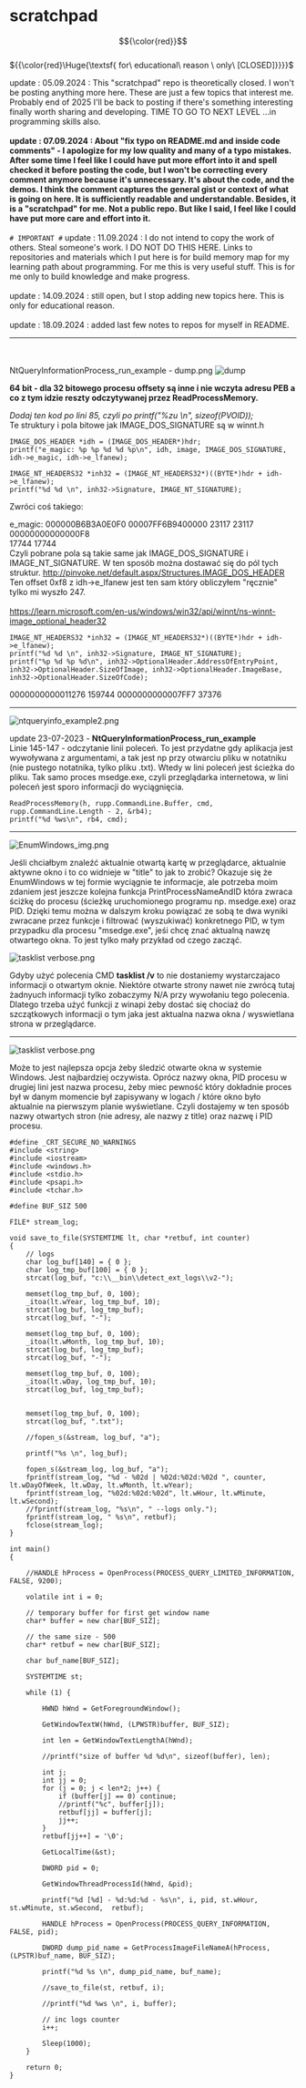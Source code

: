 # scratchpad
$${\color{red}}$$	
		${{\color{red}\Huge{\textsf{     for\   educational\   reason \  only\   [CLOSED]}}}}\$



update : 05.09.2024 : This "scratchpad" repo is theoretically closed. I won't be posting anything more here. These are just a few topics that interest me. Probably end of 2025 I'll be back to posting if there's something interesting finally worth sharing and developing. TIME TO GO TO NEXT LEVEL ...in programming skills also. 
<br /><br />
<b>update : 07.09.2024 : About "fix typo on README.md and inside code comments" - I apologize for my low quality and many of a typo mistakes. After some time I feel like I could have put more effort into it and spell checked it before posting the code, but I won't be correcting every comment anymore because it's unnecessary. It's about the code, and the demos. I think the comment captures the general gist or context of what is going on here. It is sufficiently readable and understandable. Besides, it is a "scratchpad" for me. Not a public repo. But like I said, I feel like I could have put more care and effort into it.</b>
<br /><br />
`# IMPORTANT #` update : 11.09.2024 : I do not intend to copy the work of others. Steal someone's work. I DO NOT DO THIS HERE. Links to repositories and materials which I put here is for build memory map for my learning path about programming. For me this is very useful stuff. This is for me only to build knowledge and make progress.
<br /><br />
update : 14.09.2024 : still open, but I stop adding new topics here. This is only for educational reason.
<br /><br />
update : 18.09.2024 : added last few notes to repos for myself in README. 
- - - - - - - - - - - - - - - - - - - - - - - - - - - - - - - - - - - - 
<br /><br />
NtQueryInformationProcess_run_example - dump.png
![dump](https://raw.githubusercontent.com/KarolDuracz/scratchpad/main/dump.png)

<b>64 bit - dla 32 bitowego procesu offsety są inne i nie wczyta adresu PEB a co z tym idzie reszty odczytywanej przez ReadProcessMemory.</b>

<i>Dodaj ten kod po lini 85, czyli po printf("%zu \n", sizeof(PVOID));</i><br>
Te struktury i pola bitowe jak IMAGE_DOS_SIGNATURE są w winnt.h
```
IMAGE_DOS_HEADER *idh = (IMAGE_DOS_HEADER*)hdr;			
printf("e_magic: %p %p %d %d %p\n", idh, image, IMAGE_DOS_SIGNATURE, idh->e_magic, idh->e_lfanew);

IMAGE_NT_HEADERS32 *inh32 = (IMAGE_NT_HEADERS32*)((BYTE*)hdr + idh->e_lfanew);
printf("%d %d \n", inh32->Signature, IMAGE_NT_SIGNATURE);
```
Zwróci coś takiego:

e_magic: 000000B6B3A0E0F0 00007FF6B9400000 23117 23117 00000000000000F8<br />
17744 17744
<br/>
Czyli pobrane pola są takie same jak IMAGE_DOS_SIGNATURE i IMAGE_NT_SIGNATURE. W ten sposób można dostawać się do pól tych struktur.
http://pinvoke.net/default.aspx/Structures.IMAGE_DOS_HEADER
Ten offset 0xf8 z idh->e_lfanew jest ten sam który obliczyłem "ręcznie" tylko mi wyszło 247.
<br /><br />
https://learn.microsoft.com/en-us/windows/win32/api/winnt/ns-winnt-image_optional_header32
```
IMAGE_NT_HEADERS32 *inh32 = (IMAGE_NT_HEADERS32*)((BYTE*)hdr + idh->e_lfanew);
printf("%d %d \n", inh32->Signature, IMAGE_NT_SIGNATURE);
printf("%p %d %p %d\n", inh32->OptionalHeader.AddressOfEntryPoint,
inh32->OptionalHeader.SizeOfImage, inh32->OptionalHeader.ImageBase, inh32->OptionalHeader.SizeOfCode);
```
0000000000011276 159744 0000000000007FF7 37376
<hr>

![ntqueryinfo_example2.png](https://raw.githubusercontent.com/KarolDuracz/scratchpad/main/ntqueryinfo_example2.png)

update 23-07-2023 - 
<b>NtQueryInformationProcess_run_example</b>
<br />
Linie 145-147 - odczytanie linii poleceń. To jest przydatne gdy aplikacja jest wywoływana z argumentami, a tak jest np przy otwarciu pliku w notatniku (nie pustego notatnika, tylko pliku .txt). Wtedy w lini poleceń jest ścieżka do pliku. Tak samo proces msedge.exe, czyli przeglądarka internetowa, w lini poleceń jest sporo informacji do wyciągnięcia. <br />

```
ReadProcessMemory(h, rupp.CommandLine.Buffer, cmd, rupp.CommandLine.Length - 2, &rb4);
printf("%d %ws\n", rb4, cmd);
```

<hr>

![EnumWindows_img.png](https://raw.githubusercontent.com/KarolDuracz/scratchpad/main/EnumWindows_img-a.png)

Jeśli chciałbym znaleźć aktualnie otwartą kartę w przeglądarce, aktualnie aktywne okno i to co widnieje w "title" to jak to zrobić? Okazuje się że EnumWindows w tej formie wyciągnie te informacje, ale potrzeba moim zdaniem jest jeszcze kolejna funkcja PrintProcessNameAndID która zwraca ściżkę do procesu (ścieżkę uruchomionego programu np. msedge.exe) oraz PID. Dzięki temu można w dalszym kroku powiązać ze sobą te dwa wyniki zwracane przez funkcje i filtrować (wyszukiwać) konkretnego PID, w tym przypadku dla procesu "msedge.exe", jeśi chcę znać aktualną nawzę otwartego okna. To jest tylko mały przykład od czego zacząć.

![tasklist verbose.png](https://raw.githubusercontent.com/KarolDuracz/scratchpad/main/taskslit%20verbose-a.png)

Gdyby użyć polecenia CMD <b>tasklist /v</b> to nie dostaniemy wystarczajaco informacji o otwartym oknie. Niektóre otwarte strony nawet nie zwrócą tutaj żadnyuch informacji tylko zobaczymy N/A przy wywołaniu tego polecenia. Dlatego trzeba użyć funkcji z winapi żeby dostać się chociaż do szczątkowych informacji o tym jaka jest aktualna nazwa okna / wyswietlana strona w przeglądarce.

<hr>

![tasklist verbose.png](https://raw.githubusercontent.com/KarolDuracz/scratchpad/main/another_way_to_track_windows.png)

Może to jest najlepsza opcja żeby śledzić otwarte okna w systemie Windows. Jest najbardziej oczywista. Oprócz nazwy okna, PID procesu w drugiej lini jest nazwa procesu, żeby miec pewność który dokładnie proces był w danym momencie był zapisywany w logach / które okno było aktualnie na pierwszym planie wyświetlane. Czyli dostajemy w ten sposób nazwy otwartych stron (nie adresy, ale nazwy z title) oraz nazwę i PID procesu.

```
#define _CRT_SECURE_NO_WARNINGS
#include <string>
#include <iostream>
#include <windows.h>
#include <stdio.h>
#include <psapi.h>
#include <tchar.h>

#define BUF_SIZ 500

FILE* stream_log;

void save_to_file(SYSTEMTIME lt, char *retbuf, int counter)
{
	// logs 
	char log_buf[140] = { 0 };
	char log_tmp_buf[100] = { 0 };
	strcat(log_buf, "c:\\__bin\\detect_ext_logs\\v2-");

	memset(log_tmp_buf, 0, 100);
	_itoa(lt.wYear, log_tmp_buf, 10);
	strcat(log_buf, log_tmp_buf);
	strcat(log_buf, "-");

	memset(log_tmp_buf, 0, 100);
	_itoa(lt.wMonth, log_tmp_buf, 10);
	strcat(log_buf, log_tmp_buf);
	strcat(log_buf, "-");

	memset(log_tmp_buf, 0, 100);
	_itoa(lt.wDay, log_tmp_buf, 10);
	strcat(log_buf, log_tmp_buf);


	memset(log_tmp_buf, 0, 100);
	strcat(log_buf, ".txt");

	//fopen_s(&stream, log_buf, "a");

	printf("%s \n", log_buf);

	fopen_s(&stream_log, log_buf, "a");
	fprintf(stream_log, "%d - %02d | %02d:%02d:%02d ", counter, lt.wDayOfWeek, lt.wDay, lt.wMonth, lt.wYear);
	fprintf(stream_log, "%02d:%02d:%02d", lt.wHour, lt.wMinute, lt.wSecond);
	//fprintf(stream_log, "%s\n", " --logs only.");
	fprintf(stream_log, " %s\n", retbuf);
	fclose(stream_log);
}

int main()
{

	//HANDLE hProcess = OpenProcess(PROCESS_QUERY_LIMITED_INFORMATION, FALSE, 9200);

	volatile int i = 0;

	// temporary buffer for first get window name
	char* buffer = new char[BUF_SIZ];

	// the same size - 500
	char* retbuf = new char[BUF_SIZ];

	char buf_name[BUF_SIZ];

	SYSTEMTIME st;

	while (1) {

		HWND hWnd = GetForegroundWindow();

		GetWindowTextW(hWnd, (LPWSTR)buffer, BUF_SIZ);

		int len = GetWindowTextLengthA(hWnd);

		//printf("size of buffer %d %d\n", sizeof(buffer), len);
		
		int j;
		int jj = 0;
		for (j = 0; j < len*2; j++) {
			if (buffer[j] == 0) continue;
			//printf("%c", buffer[j]);
			retbuf[jj] = buffer[j];
			jj++;
		}
		retbuf[jj++] = '\0';

		GetLocalTime(&st);

		DWORD pid = 0;

		GetWindowThreadProcessId(hWnd, &pid);

		printf("%d [%d] - %d:%d:%d - %s\n", i, pid, st.wHour, st.wMinute, st.wSecond,  retbuf);

		HANDLE hProcess = OpenProcess(PROCESS_QUERY_INFORMATION, FALSE, pid);

		DWORD dump_pid_name = GetProcessImageFileNameA(hProcess, (LPSTR)buf_name, BUF_SIZ);

		printf("%d %s \n", dump_pid_name, buf_name);

		//save_to_file(st, retbuf, i);

		//printf("%d %ws \n", i, buffer);

		// inc logs counter
		i++;

		Sleep(1000);
	}

	return 0;
}
```
